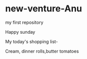 # new-venture-Anu
my first repository

Happy sunday 

My today's shopping list-

Cream, dinner rolls,butter 
tomatoes
